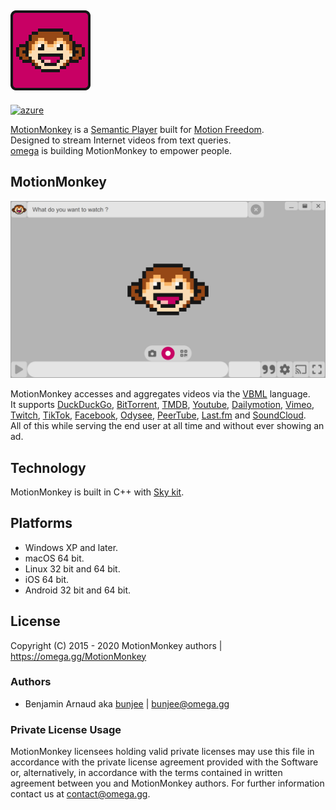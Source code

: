 <a href="https://omega.gg/MotionMonkey"><img src="dist/icon.png" alt="MotionMonkey" width="128px"></a>
---
[![azure](https://dev.azure.com/bunjee/MotionMonkey/_apis/build/status/omega-gg.MotionMonkey)](https://dev.azure.com/bunjee/MotionMonkey/_build)

[MotionMonkey](https://omega.gg/MotionMonkey) is a [Semantic Player](https://omega.gg/about/SemanticPlayer) built for [Motion Freedom](https://omega.gg/about/MotionFreedom).<br>
Designed to stream Internet videos from text queries.<br>
[omega](https://omega.gg/about) is building MotionMonkey to empower people.<br>

## MotionMonkey
<a href="https://omega.gg/MotionMonkey"><img src="dist/screens/MotionMonkeyA.png" alt="MotionMonkey" width="512px"></a>

MotionMonkey accesses and aggregates videos via the [VBML](https://omega.gg/VBML) language.<br>
It supports [DuckDuckGo](https://en.wikipedia.org/wiki/DuckDuckGo),
            [BitTorrent](https://en.wikipedia.org/wiki/BitTorrent),
            [TMDB](https://www.themoviedb.org),
            [Youtube](https://en.wikipedia.org/wiki/Youtube),
            [Dailymotion](https://en.wikipedia.org/wiki/Dailymotion),
            [Vimeo](https://en.wikipedia.org/wiki/Vimeo),
            [Twitch](https://en.wikipedia.org/wiki/Twitch_(service)),
            [TikTok](https://en.wikipedia.org/wiki/TikTok),
            [Facebook](https://en.wikipedia.org/wiki/Facebook),
            [Odysee](https://en.wikipedia.org/wiki/Odysee),
            [PeerTube](https://en.wikipedia.org/wiki/PeerTube),
            [Last.fm](https://en.wikipedia.org/wiki/Lastfm) and
            [SoundCloud](https://en.wikipedia.org/wiki/SoundCloud).<br>
All of this while serving the end user at all time and without ever showing an ad.<br>

## Technology

MotionMonkey is built in C++ with [Sky kit](https://omega.gg/Sky/sources).<br>

## Platforms

- Windows XP and later.
- macOS 64 bit.
- Linux 32 bit and 64 bit.
- iOS 64 bit.
- Android 32 bit and 64 bit.

## License

Copyright (C) 2015 - 2020 MotionMonkey authors | https://omega.gg/MotionMonkey

### Authors

- Benjamin Arnaud aka [bunjee](https://bunjee.me) | <bunjee@omega.gg>

### Private License Usage

MotionMonkey licensees holding valid private licenses may use this file in accordance with the private
license agreement provided with the Software or, alternatively, in accordance with the terms
contained in written agreement between you and MotionMonkey authors. For further information
contact us at contact@omega.gg.
